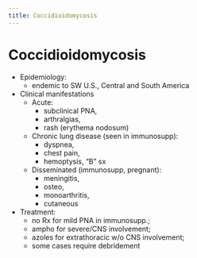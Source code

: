 ```yaml
---
title: Coccidioidomycosis
---
```


# Coccidioidomycosis

- Epidemiology:
  - endemic to SW U.S., Central and South America
- Clinical manifestations
  - Acute:
    - subclinical PNA,
    - arthralgias,
    - rash (erythema nodosum)
  - Chronic lung disease (seen in immunosupp):
    - dyspnea,
    - chest pain,
    - hemoptysis, “B” sx
  - Disseminated (immunosupp, pregnant):
    - meningitis,
    - osteo,
    - monoarthritis,
    - cutaneous
- Treatment:
  - no Rx for mild PNA in immunosupp.;
  - ampho for severe/CNS involvement;
  - azoles for extrathoracic w/o CNS involvement;
  - some cases require debridement
